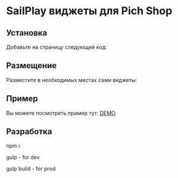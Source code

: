 # SailPlay виджеты для Pich Shop

## Установка

Добавьте на страницу следующий код:




## Размещение
Разместите в необходимых местах сами виджеты:
   


## Пример

Вы можете посмотреть пример тут: [DEMO](http://test.dev4you.info/pichshop/ "Demo")

## Разработка

npm i

gulp - for dev

gulp build - for prod